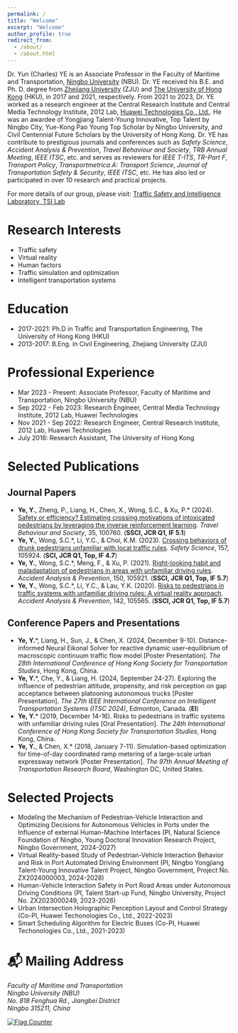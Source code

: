 ```yaml
---
permalink: /
title: "Welcome"
excerpt: "Welcome"
author_profile: true
redirect_from: 
  - /about/
  - /about.html
---
```


Dr. Yun (Charles) YE is an Associate Professor in the Faculty of Maritime and Transportation, [Ningbo University](https://www.nbu.edu.cn/) (NBU). Dr. YE received his B.E. and Ph. D. degree from [Zhejiang University](https://www.zju.edu.cn/) (ZJU) and [The University of Hong Kong](https://www.hku.hk/) (HKU), in 2017 and 2021, respectively. From 2021 to 2023, Dr. YE worked as a research engineer at the Central Research Institute and Central Media Technology Institute, 2012 Lab, [Huawei Technologies Co., Ltd.](https://www.huawei.com/cn/). He was an awardee of Yongjiang Talent-Young Innovative, Top Talent by Ningbo City, Yue-Kong Pao Young Top Scholar by Ningbo University, and Civil Centennial Future Scholars by the University of Hong Kong. Dr. YE has contribute to prestigious journals and conferences such as *Safety Science*, *Accident Analysis & Prevention*, *Travel Behaviour and Society*, *TRB Annual Meeting*, *IEEE ITSC*, etc. and serves as reviewers for *IEEE T-ITS*, *TR-Part F*, *Transport Policy*, *Transportmetrica A: Transport Science*, *Journal of Transportation Safety & Security*, *IEEE ITSC*, etc. He has also led or participated in over 10 research and practical projects.

For more details of our group, please visit: [Traffic Safety and Intelligence Laboratory, TSI Lab](https://lab.rjmart.cn/10969/tsilab)

# Research Interests
 * Traffic safety
 * Virtual reality
 * Human factors
 * Traffic simulation and optimization
 * Intelligent transportation systems

# Education
 * 2017-2021: Ph.D in Traffic and Transportation Engineering, The University of Hong Kong (HKU)
 * 2013-2017: B.Eng. in Civil Engineering, Zhejiang University (ZJU)

# Professional Experience
 * Mar 2023 - Present: Associate Professor, Faculty of Maritime and Transportation, Ningbo University (NBU)
 * Sep 2022 - Feb 2023: Research Engineer, Central Media Technology Institute, 2012 Lab, Huawei Technologies
 * Nov 2021 - Sep 2022: Research Engineer, Central Research Institute, 2012 Lab, Huawei Technologies
 * July 2016: Research Assistant, The University of Hong Kong

# Selected Publications 
## Journal Papers
 * **Ye, Y.**, Zheng, P., Liang, H., Chen, X., Wong, S.C., & Xu, P.\* (2024). [Safety or efficiency? Estimating crossing motivations of intoxicated pedestrians by leveraging the inverse reinforcement learning](https://doi.org/10.1016/j.tbs.2024.100760). *Travel Behaviour and Society*, 35, 100760. (**SSCI, JCR Q1, IF 5.1**)
 * **Ye, Y.**, Wong, S.C.\*, Li, Y.C., & Choi, K.M. (2023). [Crossing behaviors of drunk pedestrians unfamiliar with local traffic rules](https://doi.org/10.1016/j.ssci.2022.105924). *Safety Science*, 157, 105924. (**SCI, JCR Q1, Top, IF 4.7**)
 * **Ye, Y.**, Wong, S.C.\*, Meng, F., & Xu, P. (2021). [Right-looking habit and maladaptation of pedestrians in areas with unfamiliar driving rules](https://doi.org/10.1016/j.aap.2020.105921). *Accident Analysis & Prevention*, 150, 105921. (**SSCI, JCR Q1, Top, IF 5.7**)
 * **Ye, Y.**, Wong, S.C.\*, Li, Y.C., & Lau, Y.K. (2020). [Risks to pedestrians in traffic systems with unfamiliar driving rules: A virtual reality approach](https://doi.org/10.1016/j.aap.2020.105565). *Accident Analysis & Prevention*, 142, 105565. (**SSCI, JCR Q1, Top, IF 5.7**)

## Conference Papers and Presentations
 * **Ye, Y.**\*, Liang, H., Sun, J., & Chen, X. (2024, December 9-10). Distance-informed Neural Eikonal Solver for reactive dynamic user-equilibrium of macroscopic continuum traffic flow model [Poster Presentation]. *The 28th International Conference of Hong Kong Society for Transportation Studies*, Hong Kong, China.
 * **Ye, Y.**\*, Che, Y., & Liang, H. (2024, September 24-27). Exploring the influence of pedestrian attitude, propensity, and risk perception on gap acceptance between platooning autonomous trucks [Poster Presentation]. *The 27th IEEE International Conference on Intelligent Transportation Systems (ITSC 2024)*, Edmonton, Canada. (**EI**)
 * **Ye, Y.**\* (2019, December 14-16). Risks to pedestrians in traffic systems with unfamiliar driving rules [Oral Presentation]. *The 24th International Conference of Hong Kong Society for Transportation Studies*, Hong Kong, China.
 * **Ye, Y.**, & Chen, X.\* (2018, January 7-11). Simulation-based optimization for time-of-day coordinated ramp metering of a large-scale urban expressway network [Poster Presentation]. *The 97th Annual Meeting of Transportation Research Board*, Washington DC, United States.

# Selected Projects
  * Modeling the Mechanism of Pedestrian-Vehicle Interaction and Optimizing Decisions for Autonomous Vehicles in Ports under the Influence of external Human-Machine Interfaces (PI, Natural Science Foundation of Ningbo, Young Doctoral Innovation Research Project, Ningbo Government, 2024-2027)
  * Virtual Reality-based Study of Pedestrian-Vehicle Interaction Behavior and Risk in Port Automated Driving Environment (PI, Ningbo Yongjiang Talent-Young Innovative Talent Project, Ningbo Government, Project No. ZX2024000003, 2024-2028)
  * Human-Vehicle Interaction Safety in Port Road Areas under Autonomous Driving Conditions (PI, Talent Start-up Fund, Ningbo University, Project No. ZX2023000249, 2023-2026)
  * Urban Intersection Holographic Perception Layout and Control Strategy (Co-PI, Huawei Techonologies Co., Ltd., 2022-2023)
  * Smart Scheduling Algorithm for Electric Buses (Co-PI, Huawei Techonologies Co., Ltd., 2021-2023)

# 📬 Mailing Address
<address>
  Faculty of Maritime and Transportation <br /> Ningbo University (NBU) <br /> No. 818 Fenghua Rd., Jiangbei District <br /> Ningbo 315211, China
</address>

                                                       
<a href="https://info.flagcounter.com/HJGs"><img src="https://s01.flagcounter.com/countxl/HJGs/bg_F7FFFB/txt_050505/border_0F0F0F/columns_6/maxflags_12/viewers_0/labels_1/pageviews_1/flags_0/percent_0/" alt="Flag Counter" border="0"></a>
